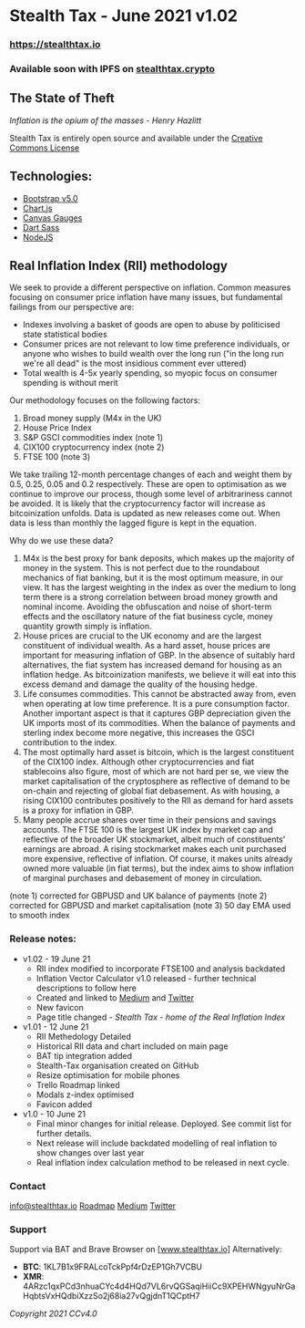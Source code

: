 # Stealth Tax - June 2021 v1.02
### <https://stealthtax.io>
### Available soon with IPFS on [stealthtax.crypto](https://unstoppabledomains.com/)


## The State of Theft
_Inflation is the opium of the masses - Henry Hazlitt_

Stealth Tax is entirely open source and available under the [Creative Commons License](https://creativecommons.org/licenses/by/4.0/legalcode)

## Technologies:
  * [Bootstrap v5.0](https://getbootstrap.com/)
  * [Chart.js](https://www.chartjs.org/)
  * [Canvas Gauges](https://canvas-gauges.com/)
  * [Dart Sass](https://sass-lang.com/dart-sass)
  * [NodeJS](https://nodejs.org/en/)

## Real Inflation Index (RII) methodology
We seek to provide a different perspective on inflation. Common measures focusing on consumer price inflation have many issues, but fundamental failings from our perspective are:
* Indexes involving a basket of goods are open to abuse by politicised state statistical bodies
* Consumer prices are not relevant to low time preference individuals, or anyone who wishes to build wealth over the long run ("in the long run we're all dead" is the most insidious comment ever uttered)
* Total wealth is 4-5x yearly spending, so myopic focus on consumer spending is without merit

Our methodology focuses on the following factors:
1. Broad money supply (M4x in the UK)
2. House Price Index
3. S&P GSCI commodities index (note 1)
4. CIX100 cryptocurrency index (note 2)
5. FTSE 100 (note 3)

We take trailing 12-month percentage changes of each and weight them by 0.5, 0.25, 0.05 and 0.2 respectively. These are open to optimisation as we continue to improve our process, though some level of arbitrariness cannot be avoided. It is likely that the cryptocurrency factor will increase as bitcoinization unfolds. Data is updated as new releases come out. When data is less than monthly the lagged figure is kept in the equation.

Why do we use these data?
1. M4x is the best proxy for bank deposits, which makes up the majority of money in the system. This is not perfect due to the roundabout mechanics of fiat banking, but it is the most optimum measure, in our view. It has the largest weighting in the index as over the medium to long term there is a strong correlation between broad money growth and nominal income. Avoiding the obfuscation and noise of short-term effects and the oscillatory nature of the fiat business cycle, money quantity growth simply is inflation. 
2. House prices are crucial to the UK economy and are the largest constituent of individual wealth. As a hard asset, house prices are important for measuring inflation of GBP. In the absence of suitably hard alternatives, the fiat system has increased demand for housing as an inflation hedge. As bitcoinization manifests, we believe it will eat into this excess demand and damage the quality of the housing hedge.
3. Life consumes commodities. This cannot be abstracted away from, even when operating at low time preference. It is a pure consumption factor. Another important aspect is that it captures GBP depreciation given the UK imports most of its commodities. When the balance of payments and sterling index become more negative, this increases the GSCI contribution to the index. 
4. The most optimally hard asset is bitcoin, which is the largest constituent of the CIX100 index. Although other cryptocurrencies and fiat stablecoins also figure, most of which are not hard per se, we view the market capitalisation of the cryptosphere as reflective of demand to be on-chain and rejecting of global fiat debasement. As with housing, a rising CIX100 contributes positively to the RII as demand for hard assets is a proxy for inflation in GBP.
5. Many people accrue shares over time in their pensions and savings accounts. The FTSE 100 is the largest UK index by market cap and reflective of the broader UK stockmarket, albeit much of constituents' earnings are abroad. A rising stockmarket makes each unit purchased more expensive, reflective of inflation. Of course, it makes units already owned more valuable (in fiat terms), but the index aims to show inflation of marginal purchases and debasement of money in circulation.

(note 1) corrected for GBPUSD and UK balance of payments
(note 2) corrected for GBPUSD and market capitalisation
(note 3) 50 day EMA used to smooth index

### Release notes:
* v1.02 - 19 June 21
  * RII index modified to incorporate FTSE100 and analysis backdated
  * Inflation Vector Calculator v1.0 released - further technical descriptions to follow here
  * Created and linked to [Medium](https://medium.com/@stealth-tax) and [Twitter](https://twitter.com/StealthTax)
  * New favicon
  * Page title changed - _Stealth Tax - home of the Real Inflation Index_
* v1.01 - 12 June 21 
  * RII Methedology Detailed
  * Historical RII data and chart included on main page
  * BAT tip integration added
  * Stealth-Tax organisation created on GitHub
  * Resize optimisation for mobile phones
  * Trello Roadmap linked
  * Modals z-index optimised
  * Favicon added
* v1.0 - 10 June 21
  * Final minor changes for initial release. Deployed. See commit list for further details.
  * Next release will include backdated modelling of real inflation to show changes over last year
  * Real inflation index calculation method to be released in next cycle.

### Contact
[info@stealthtax.io](mailto:info@stealthtax.io)
[Roadmap](https://trello.com/b/ZzibImIv/roadmap)
[Medium](https://medium.com/@stealth-tax)
[Twitter](https://twitter.com/StealthTax)

### Support
Support via BAT and Brave Browser on [www.stealthtax.io]
Alternatively:
* **BTC**: 1KL7B1x9FRALcoTckPpf4rDzEP1Gh7VCBU
* **XMR**: 4ARzc1qxPCd3nhuaCYc4d4HQd7VL6rvQGSaqiHiiCc9XPEHWNgyuNrGaHqbtsVxHQdbiXzzSo2j68ia27vQgjdnT1QCptH7


_Copyright 2021 CCv4.0_
